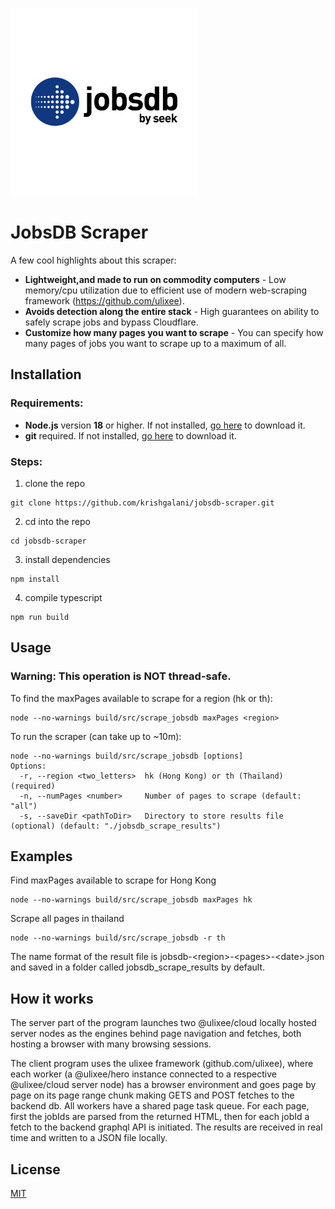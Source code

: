<img src="assets/jobsdb.png" width="300" height="auto"><br>
# JobsDB Scraper

A few cool highlights about this scraper:

- **Lightweight,and made to run on commodity computers** - Low memory/cpu utilization due to efficient use of modern web-scraping framework (https://github.com/ulixee).
- **Avoids detection along the entire stack** - High guarantees on ability to safely scrape jobs and bypass Cloudflare.
- **Customize how many pages you want to scrape** - You can specify how many pages of jobs you want to scrape up to a maximum of all.

## Installation

### Requirements:

- **Node.js** version **18** or higher. If not installed, [go here](https://nodejs.org/en/download/) to download it.
- **git** required. If not installed, [go here](https://git-scm.com/book/en/v2/Getting-Started-Installing-Git) to download it.
### Steps:
1. clone the repo
```shell script
git clone https://github.com/krishgalani/jobsdb-scraper.git
```
2. cd into the repo
```shell script
cd jobsdb-scraper
```
3. install dependencies
```shell script
npm install 
```
4. compile typescript
```shell script
npm run build
```

## Usage
### Warning: This operation is **NOT** thread-safe.

To find the maxPages available to scrape for a region (hk or th):
```shell script
node --no-warnings build/src/scrape_jobsdb maxPages <region>
```
To run the scraper (can take up to ~10m):
```shell script
node --no-warnings build/src/scrape_jobsdb [options]
Options:
  -r, --region <two_letters>  hk (Hong Kong) or th (Thailand) (required)
  -n, --numPages <number>     Number of pages to scrape (default: "all")
  -s, --saveDir <pathToDir>   Directory to store results file (optional) (default: "./jobsdb_scrape_results")
```
## Examples
Find maxPages available to scrape for Hong Kong
```shell script
node --no-warnings build/src/scrape_jobsdb maxPages hk
```
Scrape all pages in thailand
```shell script
node --no-warnings build/src/scrape_jobsdb -r th
```
The name format of the result file is jobsdb-\<region>-\<pages>-\<date>.json and saved in a folder called jobsdb_scrape_results by default.

## How it works

The server part of the program launches two @ulixee/cloud locally hosted server nodes as the engines behind page navigation and fetches, both hosting a browser with many browsing sessions.

The client program uses the ulixee framework (github.com/ulixee), where each worker (a @ulixee/hero instance connected to a respective @ulixee/cloud server node) has a browser environment and goes page by page on its page range chunk making GETS and POST fetches to the backend db. All workers have a shared page task queue. For each page, first the jobIds are parsed from the returned HTML, then for each jobId a fetch to the backend graphql API is initiated. The results are received in real time and written to a JSON file locally.

## License

[MIT](LICENSE)